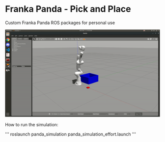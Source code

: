 # Franka Panda - Pick and Place
Custom Franka Panda ROS packages for personal use

![alt text](./data/pick&place.gif "Pick and Place")

How to run the simulation:

'''
roslaunch panda_simulation panda_simulation_effort.launch
'''
